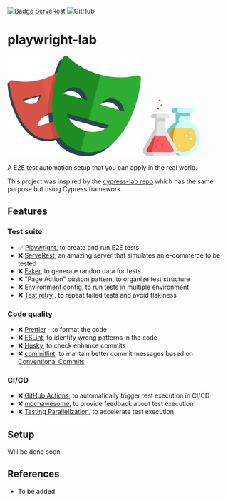 <!--
[![E2E tests](https://github.com/danilofeijo/cypress-lab/actions/workflows/node.js.yml/badge.svg)](https://github.com/danilofeijo/cypress-lab/actions/workflows/node.js.yml)
-->
[![Badge ServeRest](https://img.shields.io/badge/API-ServeRest-green)](https://github.com/ServeRest/ServeRest/)
![GitHub](https://img.shields.io/github/license/danilofeijo/playwright-lab)

# playwright-lab
![Icon Playwright][pw-logo] ![Icon laboratory][flask-icon]

A E2E test automation setup that you can apply in the real world.

This project was inspired by the [cypress-lab repo][tool-cylabrepo] which has the same purpose but using Cypress framework.

## Features
### Test suite
* ✅ [Playwright][tool-pw], to create and run E2E tests
* ❌ [ServeRest][tool-serverest], an amazing server that simulates an e-commerce to be tested
* ❌ [Faker][tool-faker], to generate randon data for tests
* ❌ "Page Action" custom pattern, to organize test structure
* ❌ [Environment config][tool-envConfig], to run tests in multiple environment
* ❌ [Test retry ][tool-retry], to repeat failed tests and avoid flakiness

### Code quality
* ❌ [Prettier][tool-prettier] - to format the code
* ❌ [ESLint][tool-eslint], to identify wrong patterns in the code
* ❌ [Husky][tool-husky], to check enhance commits
* ❌ [commitlint][tool-commitlint], to mantain better commit messages based on [Conventional Commits][tool-convCommits]

### CI/CD
* ❌ [GitHub Actions][tool-ghactions], to automatically trigger test execution in CI/CD
* ❌ [mochawesome][tool-mochawesome], to provide feedback about test execution
* ❌ [Testing Parallelization][tool-parallelization], to accelerate test execution

## Setup
Will be done soon

<!--
1. Clone and access the cloned repo folder

    `$ git clone https://github.com/danilofeijo/cypress-lab.git && cd cypress-lab`

2. Install the project dependencies

    `$ npm install`

## CLI commands
### Tests Execution

Run `npx cypress open`, to open the Cypress Test Runner.

Check more available commands by visiting `scripts` session on `package.json` file.

### Relevant parameters

* from Cypress
  * `--browser chrome`, to set browser (default is Electron)
  * `--headless`, to headless execution (default for Electron)
  * `--headed`, to non headless execution (default for Chrome/Firefox)
  * `--env configFile=<env>`, to set an environment (default is 'qa')
  * `--spec '<file-path>/test-file.cy.js'`, to run specific test file

Check other nice parameters by visiting the [Command Line Cypress page][ref-1].
-->

## References

* To be added
<!--
Cypress Reference
* [Cypress Docs][ref-4]
* [Utilizando Cypress na vida real][ref-2]
* [Keep passwords secret in E2E tests][ref-3]
* [ServeRest][ref-6]
* [Publish your Cypress Test Report with GitHub Actions][ref-5]
* [Conventional Commits][ref-7]
* [ESLint + Prettier, a dupla perfeita para produtividade e padronização de código.][ref-8]
* [Choose an open source license][ref-9]
* [Como escolher uma licença para seu projeto][ref-10]
-->

<!-- Links list -->
[flask-icon]: img/icon-lab-128.png "Flask icon"
[pw-logo]: img/playwright-logo.png "Playwright logo"

[ref-1]: https://docs.cypress.io/guides/guides/command-line#Commands
[ref-2]: https://medium.com/testbean/utilizando-cypress-na-vida-real-a93eec549128
[ref-3]: https://glebbahmutov.com/blog/keep-passwords-secret-in-e2e-tests/
[ref-4]: https://docs.cypress.io/guides/
[ref-5]: https://medium.com/swlh/publish-your-cypress-test-report-with-github-actions-47248788713a
[ref-6]: https://serverest.dev/
[ref-7]: https://www.conventionalcommits.org/en/v1.0.0/#summary
[ref-8]: https://medium.com/cwi-software/eslint-prettier-a-dupla-perfeita-para-produtividade-e-padroniza%C3%A7%C3%A3o-de-c%C3%B3digo-6a7730cfa358
[ref-9]: https://choosealicense.com/
[ref-10]: https://www.alura.com.br/artigos/como-escolher-uma-licenca-para-seu-projeto

[tool-cylabrepo]: https://github.com/danilofeijo/cypress-lab
[tool-pw]: https://playwright.dev/docs/running-tests
[tool-faker]: https://www.npmjs.com/package/faker
[tool-prettier]: https://www.npmjs.com/package/prettier
[tool-eslint]: https://www.npmjs.com/package/eslint
[tool-husky]: https://typicode.github.io/husky/
[tool-convCommits]: https://www.conventionalcommits.org/
[tool-ghactions]: https://docs.github.com/en/actions
[tool-commitlint]: https://commitlint.js.org/#/
[tool-mochawesome]: https://www.npmjs.com/package/mochawesome
[tool-serverest]: https://serverest.dev/
[tool-envConfig]: https://glebbahmutov.com/blog/load-cypress-env-settings/
[tool-retry]: https://docs.cypress.io/guides/guides/test-retries#Configure-Test-Retries
[tool-parallelization]: https://docs.cypress.io/guides/cloud/smart-orchestration/parallelization
